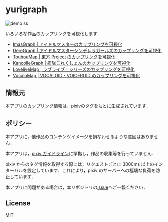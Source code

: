 # yurigraph

![demo ss](https://user-images.githubusercontent.com/18525488/80941278-0e19f780-8e1d-11ea-915b-838ed7db5ff9.png)

いろいろな作品のカップリングを可視化します

- [ImasGraph | アイドルマスターのカップリングを可視化](https://sititou70.github.io/imasgraph/)
- [DereGraph | アイドルマスターシンデレラガールズのカップリングを可視化](https://sititou70.github.io/deregraph/)
- [TouhouMap | 東方 Project のカップリングを可視化](https://sititou70.github.io/touhoumap/)
- [KancolleGraph | 艦隊これくしょんのカップリングを可視化](https://sititou70.github.io/kancollegraph/)
- [LoveliveMap | ラブライブ！シリーズのカップリングを可視化](https://sititou70.github.io/lovelivemap/)
- [VocaloMap | VOCALOID・VOICEROID のカップリングを可視化](https://sititou70.github.io/vocalomap/)

## 情報元

本アプリのカップリング情報は，[pixiv](https://www.pixiv.net/)のタグをもとに生成されています．

## ポリシー

本アプリに，他作品のコンテンツイメージを損なわせるような意図はありません．

本アプリは，[pixiv ガイドライン](https://www.pixiv.net/terms/?page=guideline)に準拠し，作品の収集等を行っていません．

pixiv からのタグ情報を取得する際には，リクエストごとに 3000ms 以上のインターバルを設定しています．これにより，pixiv のサーバーへの極端な負荷を防止しています．

本アプリに問題がある場合は，本リポジトリの[issue](https://github.com/sititou70/yurigraph/issues)へご一報ください．

## License

MIT
